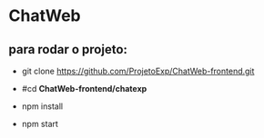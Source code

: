 # ChatWeb

## para rodar o projeto:

- git clone https://github.com/ProjetoExp/ChatWeb-frontend.git

- #cd **ChatWeb-frontend/chatexp**

- npm install

- npm start

